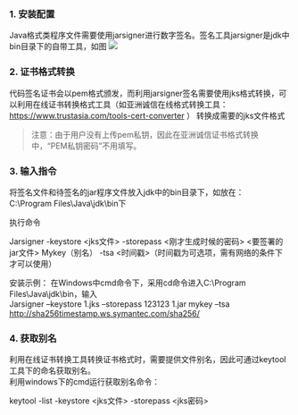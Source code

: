 ### 1. 安装配置

Java格式类程序文件需要使用jarsigner进行数字签名。签名工具jarsigner是jdk中bin目录下的自带工具，如图
![](https://mc.qcloudimg.com/static/img/4d030150665b129714a3c71b1f8c762b/image.png)

### 2. 证书格式转换

代码签名证书会以pem格式颁发，而利用jarsigner签名需要使用jks格式转换，可以利用在线证书转换格式工具（如亚洲诚信在线格式转换工具：https://www.trustasia.com/tools-cert-converter ） 转换成需要的jks文件格式

>注意：由于用户没有上传pem私钥，因此在亚洲诚信证书格式转换中，“PEM私钥密码”不用填写。

### 3. 输入指令

将签名文件和待签名的jar程序文件放入jdk中的bin目录下，如放在：  
C:\Program Files\Java\jdk\bin下

执行命令

Jarsigner  -keystore <jks文件>  -storepass <刚才生成时候的密码> <要签署的jar文件>
Mykey（别名） -tsa <时间戳>（时间戳为可选项，需有网络的条件下才可以使用）

安装示例：
在Windows中cmd命令下，采用cd命令进入C:\Program Files\Java\jdk\bin，输入  
Jarsigner  –keystore  1.jks –storepass 123123  1.jar  mykey  –tsa http://sha256timestamp.ws.symantec.com/sha256/ 

### 4. 获取别名

利用在线证书转换工具转换证书格式时，需要提供文件别名，因此可通过keytool工具下的命名获取别名。  
利用windows下的cmd运行获取别名命令：  

keytool -list -keystore  <jks文件> -storepass  <jks密码>



